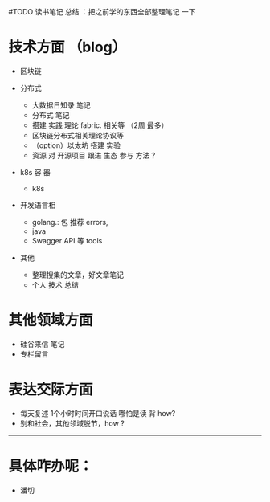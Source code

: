#TODO
读书笔记 总结 ：把之前学的东西全部整理笔记 一下 
# 技术方面 （blog）
- 区块链
<!--  - <密码学> 笔记  （2周 最多）
-->
- 分布式
  - 大数据日知录 笔记
  - 分布式 笔记 
  -  搭建 实践  理论 fabric. 相关等 （2周 最多）
  -  区块链分布式相关理论协议等
  - （option）以太坊 搭建 实验  
  - 资源
对  开源项目 跟进 生态  参与 方法？  
- k8s 容 器 
  - k8s
	
- 开发语言相 
	- golang.: 包 推荐 errors, 
	- java
	- Swagger API 等 tools 


- 其他
 	- 整理搜集的文章，好文章笔记
 	- 个人 技术 总结
    
 
# 其他领域方面
 - 硅谷来信 笔记 
 - 专栏留言
 
# 表达交际方面
 -  每天复述 1个小时时间开口说话 哪怕是读 背 how?
 - 别和社会，其他领域脱节，how ?
<!-- - 怎么认识各行业的人，并真正经营好朋友关系 how ?
-->

 ----
 # 具体咋办呢：
  - 潘切

